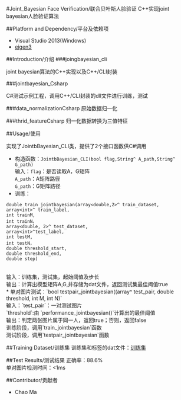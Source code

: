 #Joint_Bayesian Face Verification/联合贝叶斯人脸验证
C++实现joint bayesian人脸验证算法

		

##Platform and Dependency/平台及依赖项
- Visual Studio 2013(Windows)
- [eigen3](http://eigen.tuxfamily.org/index.php?title=Main_Page)

##Introduction/介绍
###joingbayesian_cli

joint bayesian算法的C++实现以及C++/CLI封装

###jointbayesian_Csharp

C#测试示例工程，调用C++/CLI封装的dll文件进行训练，测试

###data_normalizationCsharp
原始数据归一化

###thrid_featureCsharp
归一化数据转换为三值特征


##Usage/使用

实现了JointbBayesian_CLI类，提供了2个接口函数供C#调用<br>
* 构造函数：`JointbBayesian_CLI(bool flag,String^ A_path,String^ G_path)`<br>
		输入：`flag`：是否读取A，G矩阵<br>
			`A_path`：A矩阵路径<br>
			`G_path`：G矩阵路径<br>
* 训练：

```
double train_jointbayesian(array<double,2>^ train_dataset, 
array<int>^ train_label, 
int trainM,
int trainN，
array<double, 2>^ test_dataset, 
array<int>^test_label, 
int testM, 
int testN，
double threshold_start, 
double threshold_end, 
double step)
```

<br>
		输入：训练集，测试集，起始阈值及步长<br>
		输出：计算出模型矩阵A,G,并存储为dat文件，返回测试集最佳阈值true<br>
* 单对图片测试：`bool testpair_jointbayesian((array<double, 2>^ test_pair, double threshold, int M, int N)`<br>
		输入：`test_pair`：一对测试图片<br>
			`threshold`:由 `performance_jointbayesian()`计算出的最佳阈值<br>
		输出：判定两张图片属于同一人，返回true；否则，返回false<br>
训练阶段，调用`train_jointbayesian`函数<br>
测试阶段，调用`testpair_jointbayesian`函数<br>

##Training Dataset/训练集
训练集和标签的dat文件：[训练集](http://pan.baidu.com/s/1dFiGArR)

##Test Results/测试结果
正确率：88.6%<br>
单对图片检测时间：<1ms<br>

##Contributor/贡献者
- Chao Ma
